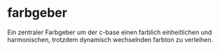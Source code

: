# farbgeber
Ein zentraler Farbgeber um der c-base einen farblich einheitlichen und harmonischen, trotzdem dynamisch wechselnden farbton zu verleihen.
